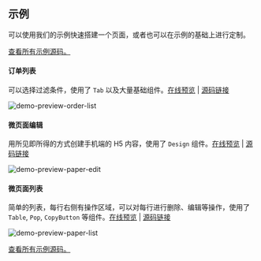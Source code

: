 ## 示例

可以使用我们的示例快速搭建一个页面，或者也可以在示例的基础上进行定制。

[查看所有示例源码。](https://github.com/youzan/zent/tree/master/demo)

#### 订单列表

可以选择过滤条件，使用了 `Tab` 以及大量基础组件。[在线预览](https://www.youzan.com) | [源码链接](https://github.com/youzan/zent/tree/master/demo/client/pages/order/list)

![demo-preview-order-list](https://img.yzcdn.cn/zanui/react/demo-order.png)

#### 微页面编辑

用所见即所得的方式创建手机端的 H5 内容，使用了 `Design` 组件。[在线预览](https://www.youzan.com) | [源码链接](https://github.com/youzan/zent/tree/master/demo/client/pages/shop/create)

![demo-preview-paper-edit](https://img.yzcdn.cn/zanui/react/demo-paper-edit.png)

#### 微页面列表

简单的列表，每行右侧有操作区域，可以对每行进行删除、编辑等操作，使用了 `Table`, `Pop`, `CopyButton` 等组件。[在线预览](https://www.youzan.com) | [源码链接](https://github.com/youzan/zent/tree/master/demo/client/pages/shop/list)

![demo-preview-paper-list](https://img.yzcdn.cn/zanui/react/demo-paper.png)

[查看所有示例源码。](https://github.com/youzan/zent/tree/master/demo)

<style>
	img[alt="demo-preview-order-list"] {
		max-width: 1203px;
	}

	img[alt="demo-preview-paper-edit"] {
		max-width: 809px;
	}

	img[alt="demo-preview-paper-list"] {
		max-width: 1207px;
	}
</style>
